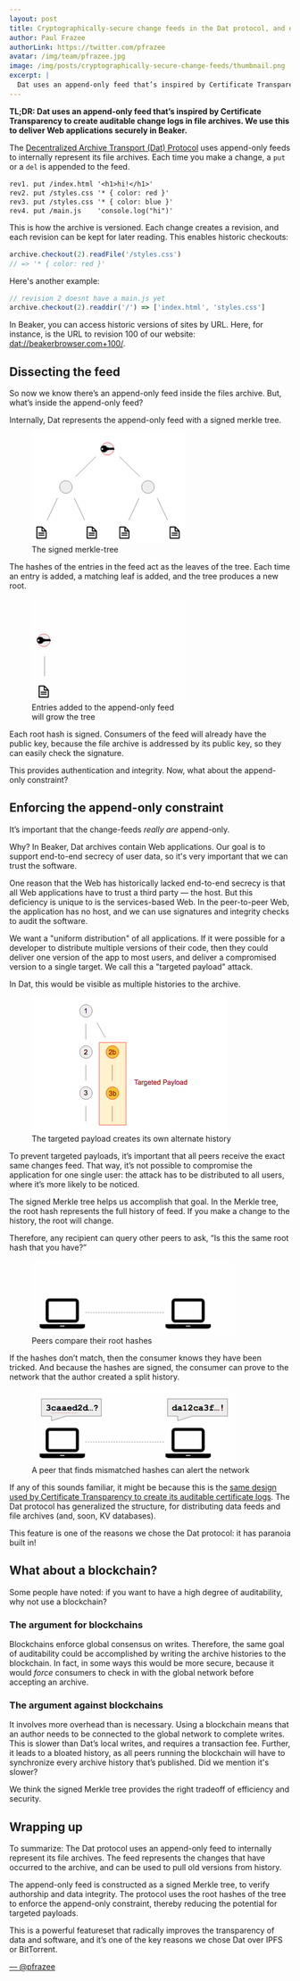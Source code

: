 ```yaml
---
layout: post
title: Cryptographically-secure change feeds in the Dat protocol, and on the Web
author: Paul Frazee
authorLink: https://twitter.com/pfrazee
avatar: /img/team/pfrazee.jpg
image: /img/posts/cryptographically-secure-change-feeds/thumbnail.png
excerpt: |
  Dat uses an append-only feed that’s inspired by Certificate Transparency to create auditable change logs in file archives. We use this to deliver Web applications securely in Beaker.
---
```


**TL;DR: Dat uses an append-only feed that’s inspired by Certificate Transparency to create auditable change logs in file archives. We use this to deliver Web applications securely in Beaker.**
 
The [Decentralized Archive Transport (Dat) Protocol](https://beakerbrowser.com/docs/inside-beaker/) uses append-only feeds to internally represent its file archives. Each time you make a change, a `put` or a `del` is appended to the feed.
 
```
rev1. put /index.html '<h1>hi!</h1>'
rev2. put /styles.css '* { color: red }'
rev3. put /styles.css '* { color: blue }'
rev4. put /main.js    'console.log("hi")'
```
 
This is how the archive is versioned. Each change creates a revision, and each revision can be kept for later reading. This enables historic checkouts:
 
```js
archive.checkout(2).readFile('/styles.css')
// => '* { color: red }'
```
 
Here's another example:
 
```js
// revision 2 doesnt have a main.js yet
archive.checkout(2).readdir('/') => ['index.html', 'styles.css']
```
 
In Beaker, you can access historic versions of sites by URL. Here, for instance, is the URL to revision 100 of our website: [dat://beakerbrowser.com+100/](dat://beakerbrowser.com+100/).
 
## Dissecting the feed
 
So now we know there’s an append-only feed inside the files archive. But, what’s inside the append-only feed?
 
Internally, Dat represents the append-only feed with a signed merkle tree.

<figure>
<img src="/img/posts/cryptographically-secure-change-feeds/signed-tree.png" >
<figcaption>The signed merkle-tree</figcaption>
</figure>
 
The hashes of the entries in the feed act as the leaves of the tree. Each time an entry is added, a matching leaf is added, and the tree produces a new root.
 
<figure>
<img src="/img/posts/cryptographically-secure-change-feeds/growing-tree.gif" >
<figcaption>Entries added to the append-only feed<br>will grow the tree</figcaption>
</figure>
 
Each root hash is signed. Consumers of the feed will already have the public key, because the file archive is addressed by its public key, so they can easily check the signature.

This provides authentication and integrity. Now, what about the append-only constraint?
 
## Enforcing the append-only constraint

It’s important that the change-feeds *really are* append-only.
 
Why? In Beaker, Dat archives contain Web applications. Our goal is to support end-to-end secrecy of user data, so it's very important that we can trust the software.

<aside class="highlight">
  One reason that the Web has historically lacked end-to-end secrecy is that all Web applications have to trust a third party — the host. But this deficiency is unique to is the services-based Web. In the peer-to-peer Web, the application has no host, and we can use signatures and integrity checks to audit the software.
</aside>
 
We want a "uniform distribution" of all applications. If it were possible for a developer to distribute multiple versions of their code, then they could deliver one version of the app to most users, and deliver a compromised version to a single target. We call this a "targeted payload" attack.

In Dat, this would be visible as multiple histories to the archive.
 
<figure>
<img src="/img/posts/cryptographically-secure-change-feeds/targeted-payloads.png" >
<figcaption>The targeted payload creates its own alternate history</figcaption>
</figure>
 
 
To prevent targeted payloads, it’s important that all peers receive the exact same changes feed. That way, it’s not possible to compromise the application for one single user: the attack has to be distributed to all users, where it’s more likely to be noticed.
 
The signed Merkle tree helps us accomplish that goal. In the Merkle tree, the root hash represents the full history of feed. If you make a change to the history, the root will change.
 
Therefore, any recipient can query other peers to ask, “Is this the same root hash that you have?”

<figure>
<img src="/img/posts/cryptographically-secure-change-feeds/checkin.gif" >
<figcaption>Peers compare their root hashes</figcaption>
</figure>
 
If the hashes don’t match, then the consumer knows they have been tricked. And because the hashes are signed, the consumer can prove to the network that the author created a split history.
 
<figure>
<img src="/img/posts/cryptographically-secure-change-feeds/snitch.gif" >
<figcaption>A peer that finds mismatched hashes can alert the network</figcaption>
</figure>
 
If any of this sounds familiar, it might be because this is the [same design used by Certificate Transparency to create its auditable certificate logs](https://www.certificate-transparency.org/log-proofs-work). The Dat protocol has generalized the structure, for distributing data feeds and file archives (and, soon, KV databases).
 
This feature is one of the reasons we chose the Dat protocol: it has paranoia built in!
 
## What about a blockchain?
 
Some people have noted: if you want to have a high degree of auditability, why not use a blockchain?
 
### The argument for blockchains
 
Blockchains enforce global consensus on writes. Therefore, the same goal of auditability could be accomplished by writing the archive histories to the blockchain. In fact, in some ways this would be more secure, because it would *force* consumers to check in with the global network before accepting an archive.
 
### The argument against blockchains
 
It involves more overhead than is necessary. Using a blockchain means that an author needs to be connected to the global network to complete writes. This is slower than Dat’s local writes, and requires a transaction fee. Further, it leads to a bloated history, as all peers running the blockchain will have to synchronize every archive history that’s published. Did we mention it's slower?
 
We think the signed Merkle tree provides the right tradeoff of efficiency and security.
 
 
## Wrapping up
 
To summarize: The Dat protocol uses an append-only feed to internally represent its file archives. The feed represents the changes that have occurred to the archive, and can be used to pull old versions from history.
 
The append-only feed is constructed as a signed Merkle tree, to verify authorship and data integrity. The protocol uses the root hashes of the tree to enforce the append-only constraint, thereby reducing the potential for targeted payloads.
 
This is a powerful featureset that radically improves the transparency of data and software, and it’s one of the key reasons we chose Dat over IPFS or BitTorrent.

[&mdash; @pfrazee](https://twitter.com/pfrazee)
